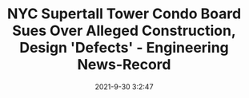 ---
"title": "NYC Supertall Tower Condo Board Sues Over Alleged Construction, Design 'Defects' - Engineering News-Record"
"date": "2021-9-30 3:2:47"
"feed_name": "GOOGLENEWSCONSTRUCTION"
"feed_website": "https://news.google.com/search?q=construction%2Bincident&hl=en-US&gl=US&ceid=US:en"
"feed_rss": "https://news.google.com/rss/search?q=construction%2Bincident&hl=en-US&gl=US&ceid=US:en"
"link": "https://www.enr.com/articles/52534-nyc-supertall-tower-condo-board-sues-over-alleged-construction-design-defects"
"source": "{'href': 'https://www.enr.com', 'title': 'Engineering News-Record'}"
"file": "_posts/2021-1-1-26964859f0b90c76cb81f04ed0744a502cc9c16f.md"
"accident": "0"
"drilling": "0"
"dead": "0"
"injured": "0"
"arrested": "0"
"where": "unknown site"
"causes": "unknown"
"place": "unknown place"
---